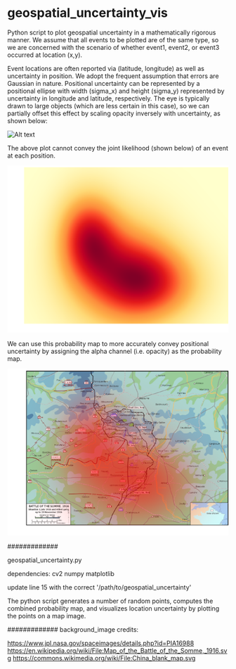 # geospatial_uncertainty_vis

Python script to plot geospatial uncertainty in a mathematically rigorous manner.  We assume that all events to be plotted are of the same type, so we are concerned with the scenario of whether event1, event2, or event3 occurred at location (x,y).

Event locations are often reported via (latitude, longitude) as well as uncertainty in position.  We adopt the frequent assumption that errors are Gaussian in nature.  Positional uncertainty can be represented by a positional ellipse with width (sigma_x) and height (sigma_y) represented by uncertainty in longitude and latitude, respectively.  The eye is typically drawn to large objects (which are less certain in this case), so we can partially offset this effect by scaling opacity inversely with uncertainty, as shown below:

![Alt text](/example_plots/ellipse_unertainty.png?raw=true "Optional Title")

The above plot cannot convey the joint likelihood (shown below) of an event at each position.  

![Alt text](/example_plots/gauss_probability_map.png?raw=true "Optional Title")

We can use this probability map to more accurately convey positional uncertainty by assigning the alpha channel (i.e. opacity) as the probability map. 

![Alt text](/example_plots/gauss_uncertainty.png?raw=true "Optional Title")



#############

geospatial_uncertainty.py

dependencies:
 	cv2
	numpy
	matplotlib

update line 15 with the correct '/path/to/geospatial_uncertainty'

The python script generates a number of random points, computes the combined probability map, and visualizes location uncertainty by plotting the points on a map image.

#############
background_image credits:

https://www.jpl.nasa.gov/spaceimages/details.php?id=PIA16988
https://en.wikipedia.org/wiki/File:Map_of_the_Battle_of_the_Somme,_1916.svg
https://commons.wikimedia.org/wiki/File:China_blank_map.svg

